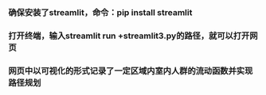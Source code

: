 ### 确保安装了streamlit，命令：pip install streamlit
### 打开终端，输入streamlit run +streamlit3.py的路径，就可以打开网页
### 网页中以可视化的形式记录了一定区域内室内人群的流动函数并实现路径规划
